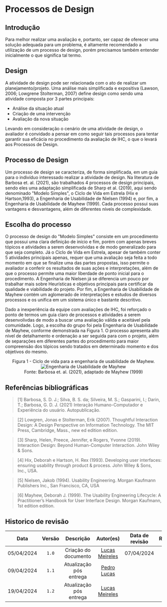 # Processos de Design

## Introdução

Para melhor realizar uma avaliação e, portanto, ser capaz de oferecer uma solução adequada para um problema, é altamente recomendado a utilização de um processo de design, porém precisamos também entender inicialmente o que significa tal termo.

## Design

A atividade de design pode ser relacionada com o ato de realizar um planejamento/projeto. Uma análise mais simplificada e expositiva (Lawson, 2006; Lowgrene Stolterman, 2007) define design como sendo uma atividade composta por 3 partes principais: 

  - Análise da situação atual
  - Criação de uma intervenção
  - Avaliação da nova situação

Levando em consideração o cenário de uma atividade de design, o avaliador é convidado a pensar em como seguir tais processos para tentar garantir sua eficácia no procedimento da avaliação de IHC, o que o levará aos Processos de Design.

## Processo de Design

Um processo de design se caracteriza, de forma simplificada, em um guia para o indivíduo interessado realizar a atividade de design. Na literatura de Barbosa et. al. (2021), são trabalhados 4 processos de design principais, sendo eles uma adaptação simplificada de Sharp et al. (2019), aqui sendo denominado "Modelo Simples", o Ciclo de Vida em Estrela (Hix e Hartson,1993), a Engenharia de Usabilidade de Nielsen (1994) e, por fim, a Engenharia de Usabilidade de Mayhew (1999). Cada processo possui suas vantagens e desvantagens, além de diferentes níveis de complexidade.

## Escolha do processo

O processo de design do "Modelo Simples" consiste em um procedimento que possui uma clara definição de início e fim, porém com apenas breves tópicos e atividades a serem desenvolvidas e de modo generalizado para que seja completo. Já o Ciclo de Vida em Estrela, apesar de também conter 5 atividades principais apenas, requer que uma avaliação seja feita a todo momento em que se finalize uma das partes propostas, isso permite o avaliador a conferir os resultados de suas ações e interpretações, além de que o processo permite uma maior liberdade de ponto inicial para o procedimento. A Engenharia de Nielsen já se diferencia um pouco por trabalhar mais sobre Heurísticas e objetivos principais para certificar da qualidade e viabilidade do projeto. Por fim, a Engenharia de Usabilidade de Mayhew contém um aglomerado de interpretações e estudos de diversos processos e os unifica em um sistema único e bastante descritivo.

Dado a inexperiência da equipe com avaliações de IHC, foi reforçado o ponto de termos um guia claro de processos e atividades a serem desenvolivdas de modo a buscar uma avaliação válida e aceitável pela comunidade. Logo, a escolha do grupo foi pela Engenharia de Usabilidade de Mayhew, conforme demonstrada na Figura 1. O processo apresenta alto nível de detalhamento e ordenação a ser seguida para com o projeto, além de separações em diferentes partes do procedimento para maior compreensão dos tópicos sendo tratados em determinado momento e dos objetivos do mesmo.

<div style="text-align:center;">
  <p style="text-align:center;">Figura 1 - Ciclo de vida para a engenharia de usabilidade de Mayhew. <br>
  <img src="https://raw.githubusercontent.com/Interacao-Humano-Computador/2024.1-Prefeitura-Lagoa-da-Prata/main/docs/assets/images/diagrama_mayhew.png" alt="Engenharia de Usabilidade de Mayhew"> <br>
  Fonte: Barbosa et. al. (2021), adaptado de Mayhew (1999)
  </p>
</div>

## Referências bibliográficas


> [1] Barbosa, S. D. J.; Silva, B. S. da; Silveira, M. S.; Gasparini, I.; Darin, T.; Barbosa, G. D. J. (2021) Interação Humano-Computador e Experiência do usuário. Autopublicação.

> [2] Lowgren, Jonas e Stolterman, Erik (2007). Thoughtful Interaction Design: A Design Perspective on Information Technology. The MIT Press, Cambridge, Mass., new ed edition edition.

> [3] Sharp, Helen, Preece, Jennifer, e Rogers, Yvonne (2019). Interaction Design: Beyond Human-Computer Interaction. John Wiley & Sons.

> [4] Hix, Deborah e Hartson, H. Rex (1993). Developing user interfaces: ensuring usability through product &amp; process. John Wiley & Sons, Inc., USA.

> [5] Nielsen, Jakob (1994). Usability Engineering. Morgan Kaufmann Publishers Inc., San Francisco, CA, USA

> [6] Mayhew, Deborah J. (1999). The Usability Engineering Lifecycle: A Practitioner’s Handbook for User Interface Design. Morgan Kaufmann, 1st edition edition.

## Historico de revisão

|    Data    | Versão |        Descrição        |                  Autor(es)                   | Data de revisão |                 Revisor(es)                 |
| :--------: | :----: | :---------------------: | :------------------------------------------: | :-------------: | :-----------------------------------------: |
| 05/04/2024 | `1.0`  |  Criação do documento   | [Lucas Meireles](https://github.com/Katuner) |   07/04/2024    | [Lucas Heler](https://github.com/Akaeboshi) |
| 09/04/2024 | `1.1`  | Atualização pós entrega | [Pedro Lucas](https://github.com/lucasdray)  |                 |                                             |
| 19/04/2024 | `1.2`  | Atualização pós entrega | [Lucas Meireles](https://github.com/lucasdray)  |                 |                                             |

